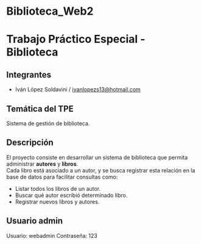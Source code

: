 # Biblioteca_Web2
# Trabajo Práctico Especial - Biblioteca

## Integrantes
- Iván López Soldavini / ivanlopezs13@hotmail.com 

## Temática del TPE
Sistema de gestión de biblioteca.

## Descripción
El proyecto consiste en desarrollar un sistema de biblioteca que permita administrar **autores** y **libros**.  
Cada libro está asociado a un autor, y se busca registrar esta relación en la base de datos para facilitar consultas como:
- Listar todos los libros de un autor.
- Buscar qué autor escribió determinado libro.
- Registrar nuevos libros y autores.

## Usuario admin
Usuario: webadmin
Contraseña: 123
